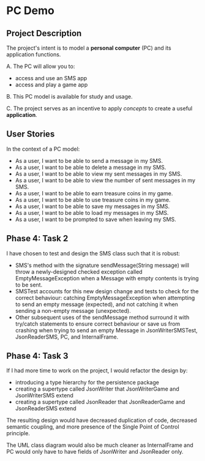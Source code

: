 # PC Demo 

## Project Description

The project's intent is to model a **personal computer** (PC) and its application functions.

A. The PC will allow you to:
- access and use an SMS app
- access and play a game app

B. This PC model is available for study and usage.

C. The project serves as an incentive to apply *concepts* to create a useful **application**.

## User Stories

In the context of a PC model:

- As a user, I want to be able to send a message in my SMS.
- As a user, I want to be able to delete a message in my SMS.
- As a user, I want to be able to view my sent messages in my SMS.
- As a user, I want to be able to view the number of sent messages in my SMS.
- As a user, I want to be able to earn treasure coins in my game.
- As a user, I want to be able to use treasure coins in my game.
- As a user, I want to be able to save my messages in my SMS.
- As a user, I want to be able to load my messages in my SMS.
- As a user, I want to be prompted to save when leaving my SMS.

## Phase 4: Task 2

I have chosen to test and design the SMS class such that it is robust:
 
- SMS's method with the signature sendMessage(String message) will throw a newly-designed checked exception called 
EmptyMessageException when a Message with empty contents is trying to be sent.
- SMSTest accounts for this new design change and tests to check for the correct behaviour: 
catching EmptyMessageException when attempting to send an empty message (expected), and not catching it when sending a 
non-empty message (unexpected).
- Other subsequent uses of the sendMessage method surround it with try/catch statements to ensure correct behaviour or
save us from crashing when trying to send an empty Message in JsonWriterSMSTest, JsonReaderSMS, PC, and InternalFrame.


## Phase 4: Task 3

If I had more time to work on the project, I would refactor the design by:
- introducing a type hierarchy for the persistence package
- creating a supertype called JsonWriter that JsonWriterGame and JsonWriterSMS extend
- creating a supertype called JsonReader that JsonReaderGame and JsonReaderSMS extend

The resulting design would have decreased duplication of code, decreased semantic coupling, and more presence of the
Single Point of Control principle. 

The UML class diagram would also be much cleaner as InternalFrame and PC would only have to have fields of JsonWriter 
and JsonReader only.